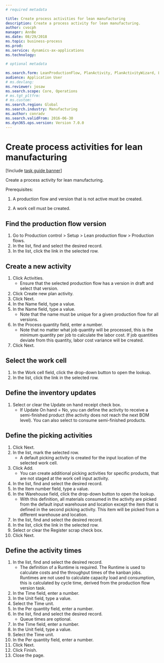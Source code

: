 ```yaml
--- 
# required metadata 
 
title: Create process activities for lean manufacturing
description: Create a process activity for lean manufacturing. 
author: cvocph
manager: AnnBe 
ms.date: 08/29/2018
ms.topic: business-process 
ms.prod:  
ms.service: dynamics-ax-applications 
ms.technology:  
 
# optional metadata 
 
ms.search.form: LeanProductionFlow, PlanActivity, PlanActivityWizard, LeanWorkCellLookup, InventLocationIdLookup   
audience: Application User 
# ms.devlang:  
ms.reviewer: josaw
ms.search.scope: Core, Operations 
# ms.tgt_pltfrm:  
# ms.custom:  
ms.search.region: Global
ms.search.industry: Manufacturing
ms.author: conradv
ms.search.validFrom: 2016-06-30 
ms.dyn365.ops.version: Version 7.0.0 
---
```

# Create process activities for lean manufacturing

[!include [task guide banner](../../includes/task-guide-banner.md)]

Create a process activity for lean manufacturing. 

Prerequisites: 

1. A production flow and version that is not active must be created.

2. A work cell must be created.


## Find the production flow version
1. Go to Production control > Setup > Lean production flow > Production flows.
2. In the list, find and select the desired record.
3. In the list, click the link in the selected row.

## Create a new activity
1. Click Activities.
    * Ensure that the selected production flow has a version in draft and select that version.  
2. Click Create new plan activity.
3. Click Next.
4. In the Name field, type a value.
5. In the Name field, type a value.
    * Note that the name must be unique for a given production flow for all versions.  
6. In the Process quantity field, enter a number.
    * Note that no matter what job quantity will be processed, this is the minimum quantity per job to calculate the labor cost. If job quantities deviate from this quantity, labor cost variance will be created.  
7. Click Next.

## Select the work cell
1. In the Work cell field, click the drop-down button to open the lookup.
2. In the list, click the link in the selected row.

## Define the inventory updates
1. Select or clear the Update on hand receipt check box.
    * If Update On hand = No, you can define the activity to receive a semi-finished product (the activity does not reach the next BOM level).    You can also select to consume semi-finished products.  

## Define the picking activities
1. Click Next.
2. In the list, mark the selected row.
    * A default picking activity is created for the input location of the selected work cell.  
3. Click Add.
    * You can create additional picking activities for specific products, that are not staged at the work cell input activity.  
4. In the list, find and select the desired record.
5. In the Item number field, type a value.
6. In the Warehouse field, click the drop-down button to open the lookup.
    * With this definition, all materials consumed in the activity are picked from the default input warehouse and location except the item that is defined in the second picking activity. This item will be picked from a different warehouse and location.  
7. In the list, find and select the desired record.
8. In the list, click the link in the selected row.
9. Select or clear the Register scrap check box.
10. Click Next.

## Define the activity times
1. In the list, find and select the desired record.
    * The definition of a Runtime is required. The Runtime is used to calculate costs and the throughput times of the kanban jobs. Runtimes are not used to calculate capacity load and consumption, this is calculated by cycle time, derived from the production flow version task.  
2. In the Time field, enter a number.
3. In the Unit field, type a value.
4. Select the Time unit.
5. In the Per quantity field, enter a number.
6. In the list, find and select the desired record.
    * Queue times are optional.  
7. In the Time field, enter a number.
8. In the Unit field, type a value.
9. Select the Time unit.
10. In the Per quantity field, enter a number.
11. Click Next.
12. Click Finish.
13. Close the page.


